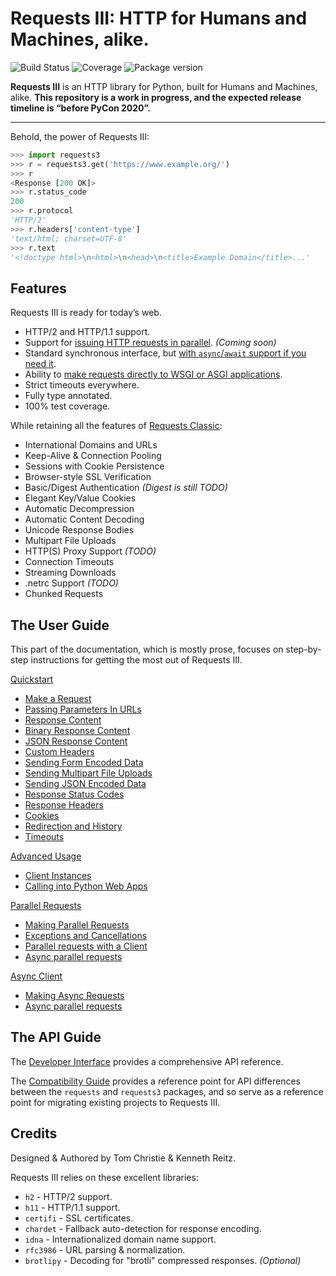 # Requests III: HTTP for Humans and Machines, alike.

<a href="https://travis-ci.org/encode/http3" style="text-decoration: none">
    <img src="https://travis-ci.org/encode/http3.svg?branch=master" alt="Build Status">
</a>
<a href="https://codecov.io/gh/encode/http3" style="text-decoration: none">
    <img src="https://codecov.io/gh/encode/http3/branch/master/graph/badge.svg" alt="Coverage">
</a>
<a href="https://pypi.org/project/http3/" style="text-decoration: none">
    <img src="https://badge.fury.io/py/http3.svg" alt="Package version">
</a>

**Requests III** is an HTTP library for Python, built for Humans and Machines, alike. **This repository is a work in progress, and the expected release timeline is “before PyCon 2020”.**

---

Behold, the power of Requests III:

```python
>>> import requests3
>>> r = requests3.get('https://www.example.org/')
>>> r
<Response [200 OK]>
>>> r.status_code
200
>>> r.protocol
'HTTP/2'
>>> r.headers['content-type']
'text/html; charset=UTF-8'
>>> r.text
'<!doctype html>\n<html>\n<head>\n<title>Example Domain</title>...'
```

## Features

Requests III is ready for today’s web.

* HTTP/2 and HTTP/1.1 support.
* Support for [issuing HTTP requests in parallel](parallel.md). *(Coming soon)*
* Standard synchronous interface, but [with `async`/`await` support if you need it](async.md).
* Ability to [make requests directly to WSGI or ASGI applications](advanced.md#calling-into-python-web-apps).
* Strict timeouts everywhere.
* Fully type annotated.
* 100% test coverage.

While retaining all the features of [Requests Classic](https://2.python-requests.org/):

* International Domains and URLs
* Keep-Alive & Connection Pooling
* Sessions with Cookie Persistence
* Browser-style SSL Verification
* Basic/Digest Authentication *(Digest is still TODO)*
* Elegant Key/Value Cookies
* Automatic Decompression
* Automatic Content Decoding
* Unicode Response Bodies
* Multipart File Uploads
* HTTP(S) Proxy Support *(TODO)*
* Connection Timeouts
* Streaming Downloads
* .netrc Support *(TODO)*
* Chunked Requests

## The User Guide

This part of the documentation, which is mostly prose, focuses on step-by-step instructions for getting the most out of Requests III.

<a class="reference internal" href="quickstart/">Quickstart</a><ul>
<li class="toctree-l2"><a class="reference internal" href="quickstart/#make-a-request">Make a Request</a></li>
<li class="toctree-l2"><a class="reference internal" href="quickstart/#passing-parameters-in-urls">Passing Parameters In URLs</a></li>
<li class="toctree-l2"><a class="reference internal" href="quickstart/#response-content">Response Content</a></li>
<li class="toctree-l2"><a class="reference internal" href="quickstart/#binary-response-content">Binary Response Content</a></li>
<li class="toctree-l2"><a class="reference internal" href="quickstart/#json-response-content">JSON Response Content</a></li>
<li class="toctree-l2"><a class="reference internal" href="quickstart/#custom-headers">Custom Headers</a></li>
<li class="toctree-l2"><a class="reference internal" href="quickstart/#sending-form-encoded-data">Sending Form Encoded Data</a></li>
<li class="toctree-l2"><a class="reference internal" href="quickstart/#sending-multipart-file-uploads">Sending Multipart File Uploads</a></li>
<li class="toctree-l2"><a class="reference internal" href="quickstart/#sending-json-encoded-data">Sending JSON Encoded Data</a></li>
<li class="toctree-l2"><a class="reference internal" href="quickstart/#response-status-codes">Response Status Codes</a></li>
<li class="toctree-l2"><a class="reference internal" href="quickstart/#response-headers">Response Headers</a></li>
<li class="toctree-l2"><a class="reference internal" href="quickstart/#cookies">Cookies</a></li>
<li class="toctree-l2"><a class="reference internal" href="quickstart/#redirection-and-history">Redirection and History</a></li>
<li class="toctree-l2"><a class="reference internal" href="quickstart/#timeouts">Timeouts</a></li>
</ul>

<a class="reference internal" href="advanced/">Advanced Usage</a><ul>
<li class="toctree-l2"><a class="reference internal" href="advanced/#client-instances">Client Instances</a></li>
<li class="toctree-l2"><a class="reference internal" href="advanced/#calling-into-python-web-apps">Calling into Python Web Apps</a></li>
</ul>

<a class="reference internal" href="parallel/">Parallel Requests</a><ul>
<li class="toctree-l2"><a class="reference internal" href="parallel/#making-parallel-requests">Making Parallel Requests</a></li>
<li class="toctree-l2"><a class="reference internal" href="parallel/#exceptions-and-cancellations">Exceptions and Cancellations</a></li>
<li class="toctree-l2"><a class="reference internal" href="parallel/#parallel-requests-with-a-client">Parallel requests with a Client</a></li>
<li class="toctree-l2"><a class="reference internal" href="parallel/#async-parallel-requests">Async parallel requests</a></li>
</ul>

<a class="reference internal" href="async/">Async Client</a><ul>
<li class="toctree-l2"><a class="reference internal" href="async/#making-async-requests">Making Async Requests</a></li>
<li class="toctree-l2"><a class="reference internal" href="async/#async-parallel-requests">Async parallel requests</a></li>
</ul>

## The API Guide

The [Developer Interface](api.md) provides a comprehensive API reference.

The [Compatibility Guide](compatibility.md) provides a reference point for API
differences between the `requests` and `requests3` packages, and so serve as
a reference point for migrating existing projects to Requests III.

## Credits

Designed & Authored by Tom Christie & Kenneth Reitz.

Requests III relies on these excellent libraries:

* `h2` - HTTP/2 support.
* `h11` - HTTP/1.1 support.
* `certifi` - SSL certificates.
* `chardet` - Fallback auto-detection for response encoding.
* `idna` - Internationalized domain name support.
* `rfc3986` - URL parsing & normalization.
* `brotlipy` - Decoding for "brotli" compressed responses. *(Optional)*
